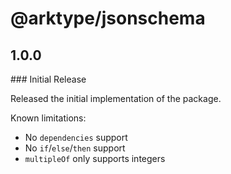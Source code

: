 # @arktype/jsonschema

## 1.0.0

### Initial Release

Released the initial implementation of the package.

Known limitations:

- No `dependencies` support
- No `if`/`else`/`then` support
- `multipleOf` only supports integers
